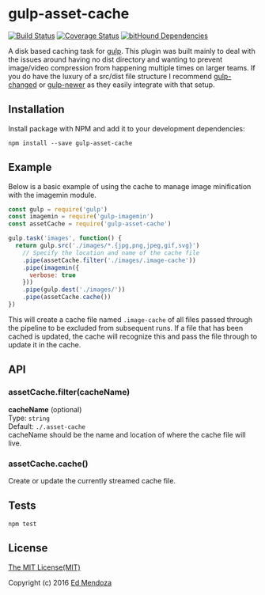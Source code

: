 # gulp-asset-cache
[![Build Status](https://travis-ci.org/Polyneue/gulp-asset-cache.svg?branch=master)](https://travis-ci.org/Polyneue/gulp-asset-cache)
[![Coverage Status](https://coveralls.io/repos/github/Polyneue/gulp-asset-cache/badge.svg?branch=master)](https://coveralls.io/github/Polyneue/gulp-asset-cache?branch=master)
[![bitHound Dependencies](https://www.bithound.io/github/Polyneue/gulp-asset-cache/badges/dependencies.svg)](https://www.bithound.io/github/Polyneue/gulp-asset-cache/master/dependencies/npm)  

A disk based caching task for [gulp](http://gulpjs.com/). This plugin was built mainly to deal with the issues around having no dist directory and wanting to prevent image/video compression from happening multiple times on larger teams. If you do have the luxury of a src/dist file structure I recommend [gulp-changed](https://www.npmjs.com/package/gulp-changed) or [gulp-newer](https://www.npmjs.com/package/gulp-newer) as they easily integrate with that setup.  

## Installation
Install package with NPM and add it to your development dependencies:  

```
npm install --save gulp-asset-cache
```

## Example
Below is a basic example of using the cache to manage image minification with the imagemin module.  

```javascript
const gulp = require('gulp')
const imagemin = require('gulp-imagemin')
const assetCache = require('gulp-asset-cache')

gulp.task('images', function() {
  return gulp.src('./images/*.{jpg,png,jpeg,gif,svg}')
    // Specify the location and name of the cache file
    .pipe(assetCache.filter('./images/.image-cache'))
    .pipe(imagemin({
      verbose: true
    }))
    .pipe(gulp.dest('./images/'))
    .pipe(assetCache.cache())
})
```

This will create a cache file named `.image-cache` of all files passed through the pipeline to be excluded from subsequent runs. If a file that has been cached is updated, the cache will recognize this and pass the file through to update it in the cache.  

## API  
### assetCache.filter(cacheName)  
**cacheName**  (optional)  
Type: `string`  
Default: `./.asset-cache`  
cacheName should be the name and location of where the cache file will live.  

### assetCache.cache()  
Create or update the currently streamed cache file.  

## Tests  

```
npm test
```


## License
[The MIT License(MIT)](https://github.com/Polyneue/gulp-asset-cache/blob/master/LICENSE)  

Copyright (c) 2016 [Ed Mendoza](http://www.edmendoza.com)